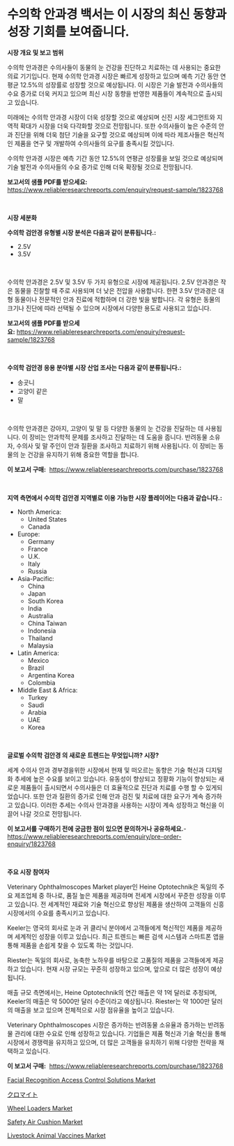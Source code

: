 <p><h1>수의학 안과경 백서는 이 시장의 최신 동향과 성장 기회를 보여줍니다.</h1></p><p><strong>시장 개요 및 보고 범위</strong></p>
<p><p>수의학 안과경은 수의사들이 동물의 눈 건강을 진단하고 치료하는 데 사용되는 중요한 의료 기기입니다. 현재 수의학 안과경 시장은 빠르게 성장하고 있으며 예측 기간 동안 연평균 12.5%의 성장률로 성장할 것으로 예상됩니다. 이 시장은 기술 발전과 수의사들의 수요 증가로 더욱 커지고 있으며 최신 시장 동향을 반영한 제품들이 계속적으로 출시되고 있습니다.</p><p>미래에는 수의학 안과경 시장이 더욱 성장할 것으로 예상되며 신진 시장 세그먼트와 지역적 확대가 시장을 더욱 다각화할 것으로 전망됩니다. 또한 수의사들이 높은 수준의 안과 진단을 위해 더욱 첨단 기술을 요구할 것으로 예상되며 이에 따라 제조사들은 혁신적인 제품을 연구 및 개발하여 수의사들의 요구를 충족시킬 것입니다.</p><p>수의학 안과경 시장은 예측 기간 동안 12.5%의 연평균 성장률을 보일 것으로 예상되며 기술 발전과 수의사들의 수요 증가로 인해 더욱 확장될 것으로 전망됩니다.</p></p>
<p><strong>보고서의 샘플 PDF를 받으세요:</strong> <a href="https://www.reliableresearchreports.com/enquiry/request-sample/1823768">https://www.reliableresearchreports.com/enquiry/request-sample/1823768</a></p>
<p>&nbsp;</p>
<p><strong>시장 세분화</strong></p>
<p><strong>수의학 검안경 유형별 시장 분석은 다음과 같이 분류됩니다.:</strong></p>
<p><ul><li>2.5V</li><li>3.5V</li></ul></p>
<p>&nbsp;</p>
<p><p>수의학 안과경은 2.5V 및 3.5V 두 가지 유형으로 시장에 제공됩니다. 2.5V 안과경은 작은 동물을 진찰할 때 주로 사용되며 더 낮은 전압을 사용합니다. 한편 3.5V 안과경은 대형 동물이나 전문적인 안과 진료에 적합하며 더 강한 빛을 발합니다. 각 유형은 동물의 크기나 진단에 따라 선택될 수 있으며 시장에서 다양한 용도로 사용되고 있습니다.</p></p>
<p><strong>보고서의 샘플 PDF를 받으세요:</strong>&nbsp;<a href="https://www.reliableresearchreports.com/enquiry/request-sample/1823768">https://www.reliableresearchreports.com/enquiry/request-sample/1823768</a></p>
<p>&nbsp;</p>
<p><strong> 수의학 검안경 응용 분야별 시장 산업 조사는 다음과 같이 분류됩니다.:</strong></p>
<p><ul><li>송곳니</li><li>고양이 같은</li><li>말</li></ul></p>
<p>&nbsp;</p>
<p><p>수의학 안과경은 강아지, 고양이 및 말 등 다양한 동물의 눈 건강을 진달하는 데 사용됩니다. 이 장비는 안과학적 문제를 조사하고 진달하는 데 도움을 줍니다. 반려동물 소유자, 수의사 및 말 주인이 안과 질환을 조사하고 치료하기 위해 사용됩니다. 이 장비는 동물의 눈 건강을 유지하기 위해 중요한 역할을 합니다.</p></p>
<p><strong>이 보고서 구매:</strong>&nbsp; <a href="https://www.reliableresearchreports.com/purchase/1823768">https://www.reliableresearchreports.com/purchase/1823768</a></p>
<p>&nbsp;</p>
<p><strong>지역 측면에서 수의학 검안경 지역별로 이용 가능한 시장 플레이어는 다음과 같습니다.:</strong></p>
<p><ul>
    <li>
        North America:
        <ul>
            <li>United States</li>
            <li>Canada</li>
        </ul>
    </li>
    <li>
        Europe:
        <ul>
            <li>Germany</li>
            <li>France</li>
            <li>U.K.</li>
            <li>Italy</li>
            <li>Russia</li>
        </ul>
    </li>
    <li>
        Asia-Pacific:
        <ul>
            <li>China</li>
            <li>Japan</li>
            <li>South Korea</li>
            <li>India</li>
            <li>Australia</li>
            <li>China Taiwan</li>
            <li>Indonesia</li>
            <li>Thailand</li>
            <li>Malaysia</li>
        </ul>
    </li>
    <li>
        Latin America:
        <ul>
            <li>Mexico</li>
            <li>Brazil</li>
            <li>Argentina Korea</li>
            <li>Colombia</li>
        </ul>
    </li>
    <li>
        Middle East & Africa:
        <ul>
            <li>Turkey</li>
            <li>Saudi</li>
            <li>Arabia</li>
            <li>UAE</li>
            <li>Korea</li>
        </ul>
    </li>
    </ul></p>
<p>&nbsp;</p>
<p><strong>글로벌 수의학 검안경 의 새로운 트렌드는 무엇입니까? 시장?</strong></p>
<p><p>세계 수의사 안과 경부경을위한 시장에서 현재 및 떠오르는 동향은 기술 혁신과 디지털화 추세에 높은 수요를 보이고 있습니다. 유동성이 향상되고 정황화 기능이 향상되는 새로운 제품들이 출시되면서 수의사들은 더 효율적으로 진단과 치료를 수행 할 수 있게되었습니다. 또한 안과 질환의 증가로 인해 안과 검진 및 치료에 대한 요구가 계속 증가하고 있습니다. 이러한 추세는 수의사 안과경을 사용하는 시장이 계속 성장하고 혁신을 이끌어 나갈 것으로 전망됩니다.</p></p>
<p><strong>이 보고서를 구매하기 전에 궁금한 점이 있으면 문의하거나 공유하세요.</strong>- <a href="https://www.reliableresearchreports.com/enquiry/pre-order-enquiry/1823768">https://www.reliableresearchreports.com/enquiry/pre-order-enquiry/1823768</a></p>
<p>&nbsp;</p>
<p><strong>주요 시장 참여자</strong></p>
<p><p>Veterinary Ophthalmoscopes Market player인 Heine Optotechnik은 독일의 주요 제조업체 중 하나로, 품질 높은 제품을 제공하며 전세계 시장에서 꾸준한 성장을 이루고 있습니다. 전 세계적인 재료와 기술 혁신으로 향상된 제품을 생산하여 고객들의 신흥 시장에서의 수요를 충족시키고 있습니다.</p><p>Keeler는 영국의 회사로 눈과 귀 클리닉 분야에서 고객들에게 혁신적인 제품을 제공하며 세계적인 성장을 이루고 있습니다. 최근 트렌드는 빠른 검색 시스템과 스마트폰 앱을 통해 제품을 손쉽게 찾을 수 있도록 하는 것입니다.</p><p>Riester는 독일의 회사로, 농축한 노하우를 바탕으로 고품질의 제품을 고객들에게 제공하고 있습니다. 현재 시장 규모는 꾸준히 성장하고 있으며, 앞으로 더 많은 성장이 예상됩니다.</p><p>매출 규모 측면에서는, Heine Optotechnik의 연간 매출은 약 1억 달러로 추정되며, Keeler의 매출은 약 5000만 달러 수준이라고 예상됩니다. Riester는 약 1000만 달러의 매출을 보고 있으며 전체적으로 시장 점유율을 높이고 있습니다.</p><p>Veterinary Ophthalmoscopes 시장은 증가하는 반려동물 소유율과 증가하는 반려동물 관리에 대한 수요로 인해 성장하고 있습니다. 기업들은 제품 혁신과 기술 혁신을 통해 시장에서 경쟁력을 유지하고 있으며, 더 많은 고객들을 유치하기 위해 다양한 전략을 채택하고 있습니다.</p></p>
<p><strong>이 보고서 구매:</strong>&nbsp;&nbsp;<a href="https://www.reliableresearchreports.com/purchase/1823768">https://www.reliableresearchreports.com/purchase/1823768</a></p>
<p><p><a href="https://issuu.com/reportprime-2/docs/facial-recognition-access-control-solutions-market">Facial Recognition Access Control Solutions Market</a></p><p><a href="https://github.com/cbigkbh02719/Market-Research-Report-List-1/blob/main/96024215151.md">クロマイト</a></p><p><a href="https://view.publitas.com/reportprime-1/wheel-loaders-market-research-report-reveals-the-latest-trends-and-opportunities-of-this-market-for-period-from-2024-2031/">Wheel Loaders Market</a></p><p><a href="https://github.com/CliffMedina6/Market-Research-Report-List-4/blob/main/safety-air-cushion-market.md">Safety Air Cushion Market</a></p><p><a href="https://issuu.com/reportprime-2/docs/livestock-animal-vaccines-market-size-2030.pptx">Livestock Animal Vaccines Market</a></p></p>
